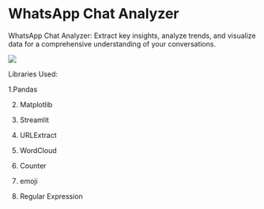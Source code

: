 # WhatsApp Chat Analyzer  
  

WhatsApp Chat Analyzer: Extract key insights, analyze trends, and visualize data for a comprehensive understanding of your conversations.  

  ![](https://github.com/SheikhEbadaBinAshraf/WhatsApp-Chat-Analysis/blob/main/whatsapp%20chat%20analyzer.png?raw=true) 

Libraries Used:  
  

1.Pandas  
  

2. Matplotlib  
  

3. Streamlit    
  

4. URLExtract  
  

5. WordCloud  
  

6. Counter  
  

7. emoji  
  

8. Regular Expression  
  

 


